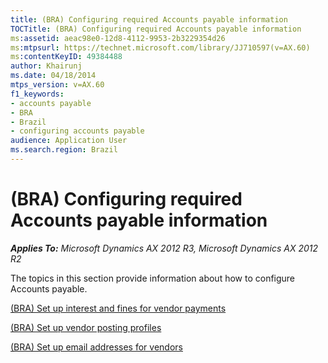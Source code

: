 ```yaml
---
title: (BRA) Configuring required Accounts payable information
TOCTitle: (BRA) Configuring required Accounts payable information
ms:assetid: aeac98e0-12d8-4112-9953-2b3229354d26
ms:mtpsurl: https://technet.microsoft.com/library/JJ710597(v=AX.60)
ms:contentKeyID: 49384488
author: Khairunj
ms.date: 04/18/2014
mtps_version: v=AX.60
f1_keywords:
- accounts payable
- BRA
- Brazil
- configuring accounts payable
audience: Application User
ms.search.region: Brazil
---
```


# (BRA) Configuring required Accounts payable information 


_**Applies To:** Microsoft Dynamics AX 2012 R3, Microsoft Dynamics AX 2012 R2_

The topics in this section provide information about how to configure Accounts payable.

[(BRA) Set up interest and fines for vendor payments](bra-set-up-interest-and-fines-for-vendor-payments.md)

[(BRA) Set up vendor posting profiles](bra-set-up-vendor-posting-profiles.md)

[(BRA) Set up email addresses for vendors](bra-set-up-email-addresses-for-vendors.md)

  


